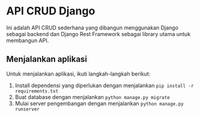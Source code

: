 # API CRUD Django

Ini adalah API CRUD sederhana yang dibangun menggunakan Django sebagai backend dan Django Rest Framework sebagai library utama untuk membangun API.

## Menjalankan aplikasi

Untuk menjalankan aplikasi, ikuti langkah-langkah berikut:

1. Install dependensi yang diperlukan dengan menjalankan `pip install -r requirements.txt`
2. Buat database dengan menjalankan `python manage.py migrate`
3. Mulai server pengembangan dengan menjalankan `python manage.py runserver`

